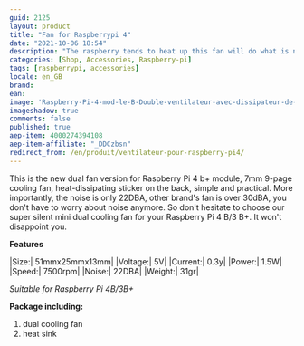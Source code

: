 ```yaml
---
guid: 2125
layout: product 
title: "Fan for Raspberrypi 4"
date: "2021-10-06 18:54"
description: "The raspberry tends to heat up this fan will do what is necessary not to exceed 50°C"
categories: [Shop, Accessories, Raspberry-pi]
tags: [raspberrypi, accessories]
locale: en_GB
brand: 
ean: 
image: 'Raspberry-Pi-4-mod-le-B-Double-ventilateur-avec-dissipateur-de-chaleur-ultime-Double-ventilateur.jpg'
imageshadow: true
comments: false
published: true
aep-item: 4000274394108
aep-item-affiliate: "_DDCzbsn"
redirect_from: /en/produit/ventilateur-pour-raspberry-pi4/
---
```



This is the new dual fan version for Raspberry Pi 4 b+ module, 7mm 9-page cooling fan, heat-dissipating sticker on the back, simple and practical. More importantly, the noise is only 22DBA, other brand's fan is over 30dBA, you don't have to worry about noise anymore. So don't hesitate to choose our super silent mini dual cooling fan for your Raspberry Pi 4 B/3 B+. It won't disappoint you.

**Features**

|Size:| 51mmx25mmx13mm|
|Voltage:| 5V|
|Current:| 0.3y|
|Power:| 1.5W|
|Speed:| 7500rpm|
|Noise:| 22DBA|
|Weight:| 31gr|

*Suitable for Raspberry Pi 4B/3B+*

**Package including:**

1. dual cooling fan
2. heat sink
